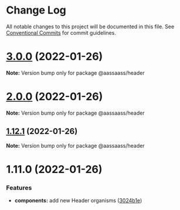 # Change Log

All notable changes to this project will be documented in this file.
See [Conventional Commits](https://conventionalcommits.org) for commit guidelines.

# [3.0.0](https://github.com/har-sargis/lerna/compare/v2.0.0...v3.0.0) (2022-01-26)

**Note:** Version bump only for package @aassaass/header





# [2.0.0](https://github.com/har-sargis/lerna/compare/v1.17.0...v2.0.0) (2022-01-26)

**Note:** Version bump only for package @aassaass/header





## [1.12.1](https://github.com/har-sargis/lerna/compare/v1.12.0...v1.12.1) (2022-01-26)

**Note:** Version bump only for package @aassaass/header





# 1.11.0 (2022-01-26)


### Features

* **components:** add new Header organisms ([3024b1e](https://github.com/har-sargis/lerna/commit/3024b1e6e3384f579a4848e8a6c05c4b99863662))
